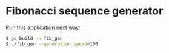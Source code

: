 # Fibonacci sequence generator

Run this application next way:
~~~bash
$ go build -o fib_gen
$ ./fib_gen --generation_speed=100
~~~ 